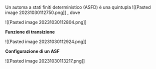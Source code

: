 Un automa a stati finiti deterministico (ASFD) è una quintupla ![[Pasted image 20231030112750.png]] , dove 

![[Pasted image 20231030112804.png]]

**Funzione di transizione**

![[Pasted image 20231030112924.png]]

**Configurazione di un ASF**

![[Pasted image 20231030113217.png]]

